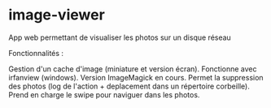 image-viewer
============

App web permettant de visualiser les photos sur un disque réseau

Fonctionnalités : 

Gestion d'un cache d'image (miniature et version écran). Fonctionne avec irfanview (windows). Version ImageMagick en cours.
Permet la suppression des photos (log de l'action + deplacement dans un répertoire corbeille).
Prend en charge le swipe pour naviguer dans les photos.
